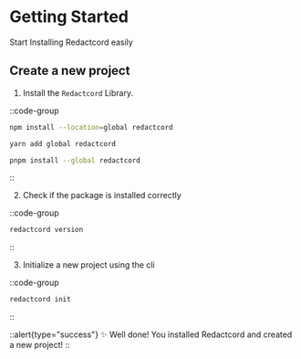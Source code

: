 # Getting Started

Start Installing Redactcord easily

## Create a new project

1. Install the `Redactcord` Library.

::code-group

  ```bash [npm]
  npm install --location=global redactcord
  ```

  ```bash [yarn]
  yarn add global redactcord
  ```

  ```bash [pnpm]
  pnpm install --global redactcord
  ```

::

2. Check if the package is installed correctly

::code-group

```bash [bash]
redactcord version
```

::

3. Initialize a new project using the cli

::code-group

```bash [bash]
redactcord init
```

::

::alert{type="success"}
✨ Well done! You installed Redactcord and created a new project!
::

